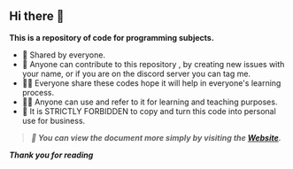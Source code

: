 ## Hi there 👋



**This is a repository of code for programming subjects.**

- 🧠 Shared by everyone.
- 🤙 Anyone can contribute to this repository , by creating new issues with your name, or if you are on the discord server you can tag me.
- 👨‍🏫 Everyone share these codes hope it will help in everyone's learning process.
- ✊🏼 Anyone can use and refer to it for learning and teaching purposes.
- 🚫 It is STRICTLY FORBIDDEN to copy and turn this code into personal use for business.


>***💝 You can view the document more simply by visiting the [Website](https://fithou-underworld.github.io/).***

***Thank you for reading***
